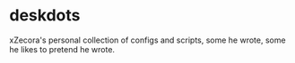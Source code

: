 # deskdots
xZecora's personal collection of configs and scripts, some he wrote, some he likes to pretend he wrote.
